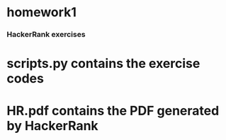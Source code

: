 # homework1
### HackerRank exercises
# scripts.py contains the exercise codes
# HR.pdf contains the PDF generated by HackerRank
